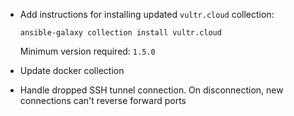- Add instructions for installing updated `vultr.cloud` collection:

  ```shell
  ansible-galaxy collection install vultr.cloud
  ```

  Minimum version required: `1.5.0`

- Update docker collection
- Handle dropped SSH tunnel connection. On disconnection, new connections can't
  reverse forward ports
